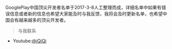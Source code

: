 GooglePlay中国顶尖开发者名单于2017-3-8人工整理而成，详细名单中如果有错误信息或者新的信息也希望大家能及时与我反馈，我将会及时更新名单，也希望中国会有越来越多的顶尖开发者。
> 与我联系

* Youtube:[@iQiQi](https://goo.gl/14Xwld)
